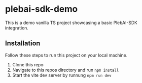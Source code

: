 # plebai-sdk-demo

This is a demo vanilla TS project showcasing a basic PlebAI-SDK integration.

## Installation

Follow these steps to run this project on your local machine.

1. Clone this repo
2. Navigate to this repos directory and run `npm install`
3. Start the vite dev server by runnung `npm run dev`